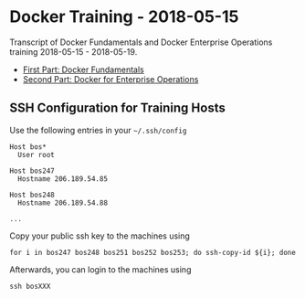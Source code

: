 Docker Training - 2018-05-15
============================

Transcript of Docker Fundamentals and Docker Enterprise Operations training 2018-05-15 - 2018-05-19.

* [First Part: Docker Fundamentals](01_docker-fundamentals/README.md)
* [Second Part: Docker for Enterprise Operations](02_docker-for-enterprise-operations/README.md)


SSH Configuration for Training Hosts
------------------------------------

Use the following entries in your `~/.ssh/config`

    Host bos*
      User root
    
    Host bos247
      Hostname 206.189.54.85
    
    Host bos248
      Hostname 206.189.54.88
    
    ...

Copy your public ssh key to the machines using

    for i in bos247 bos248 bos251 bos252 bos253; do ssh-copy-id ${i}; done

Afterwards, you can login to the machines using

    ssh bosXXX

